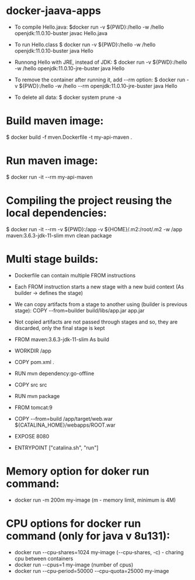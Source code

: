 # docker-jaava-apps

* To compile Hello.java:
$docker run -v ${PWD}:/hello -w /hello openjdk:11.0.10-buster javac Hello.java

* To run Hello.class
$ docker run -v ${PWD}:/hello -w /hello openjdk:11.0.10-buster java Hello

* Runnong Hello with JRE, instead of JDK:
$ docker run -v ${PWD}:/hello -w /hello openjdk:11.0.10-jre-buster java Hello 

* To remove the container after running it, add --rm option:
$ docker run -v ${PWD}:/hello -w /hello --rm openjdk:11.0.10-jre-buster java Hello 

* To delete all data:
$ docker system prune -a

# Build maven image:
$ docker build -f mven.Dockerfile -t my-api-maven .

# Run maven image:
$ docker run -it --rm my-api-maven

# Compiling the project reusing the local dependencies:
$ docker run -it --rm -v ${PWD}:/app -v ${HOME}/.m2:/root/.m2 -w /app maven:3.6.3-jdk-11-slim mvn clean package

# Multi stage builds:
- Dockerfile can contain multiple FROM instructions
- Each FROM instruction starts a new stage with a new buid context (As builder -> defines the stage)
- We can copy artifacts from a stage to another using (builder is previous stage): COPY --from=builder build/libs/app.jar app.jar
- Not copied artifacts are not passed through stages and so, they are discarded, only the final stage is kept

- FROM maven:3.6.3-jdk-11-slim As build
- WORKDIR /app
- COPY pom.xml .
- RUN mvn dependency:go-offline
- COPY src src
- RUN mvn package

- FROM tomcat:9
- COPY --from=build /app/target/web.war ${CATALINA_HOME}/webapps/ROOT.war
- EXPOSE 8080
- ENTRYPOINT ["catalina.sh", "run"]

# Memory option for doker run command:
- docker run -m 200m my-image  (m - memory limit, minimum is 4M)

# CPU options for docker run command (only for java v 8u131):
- docker run --cpu-shares=1024 my-image (--cpu-shares, -c) - charing cpu between containers
- docker run --cpus=1 my-image (number of cpus)
- docker run --cpu-period=50000 --cpu-quota=25000 my-image
